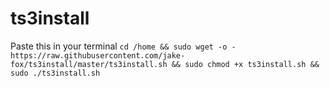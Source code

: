 # ts3install

Paste this in your terminal
`cd /home && sudo wget -o -https://raw.githubusercontent.com/jake-fox/ts3install/master/ts3install.sh && sudo chmod +x ts3install.sh && sudo ./ts3install.sh`

